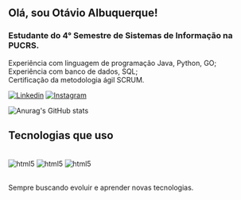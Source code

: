 ## Olá, sou Otávio Albuquerque!
###  Estudante do 4° Semestre de Sistemas de Informação na PUCRS.
Experiência com linguagem de programação Java, Python, GO;
</br>Experiência com banco de dados, SQL;
</br>
Certificação da metodologia ágil SCRUM.

[![Linkedin](	https://img.shields.io/badge/LinkedIn-0077B5?style=for-the-badge&logo=linkedin&logoColor=white)](https://www.linkedin.com/in/otavio-albuquerque/)
[![Instagram](	https://img.shields.io/badge/Instagram-E4405F?style=for-the-badge&logo=instagram&logoColor=white)](https://www.instagram.com/otavioalb_/)

![Anurag's GitHub stats](https://github-readme-stats.vercel.app/api?username=otavioalbe&show_icons=true&theme=tokyonight)

## Tecnologias que uso
<div styLe = "display: inline_block"><br/>
    <img align = "center" alt= "html5" src="https://img.shields.io/badge/Java-ED8B00?style=for-the-badge&logo=openjdk&logoColor=white">
    <img align = "center" alt= "html5" src="https://img.shields.io/badge/Go-00ADD8?style=for-the-badge&logo=go&logoColor=white">
    <img align = "center" alt= "html5" src="https://img.shields.io/badge/Python-14354C?style=for-the-badge&logo=python&logoColor=white">
    
</div></br>

Sempre buscando evoluir e aprender novas tecnologias.
